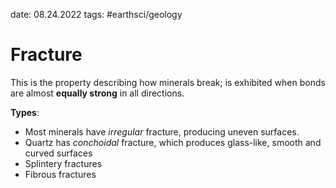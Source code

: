 date: 08.24.2022
tags: #earthsci/geology 
# Fracture
This is the property describing how minerals break; is exhibited when bonds are almost **equally strong** in all directions.

**Types**:
- Most minerals have *irregular* fracture, producing uneven surfaces.
- Quartz has *conchoidal* fracture, which produces glass-like, smooth and curved surfaces
- Splintery fractures
- Fibrous fractures